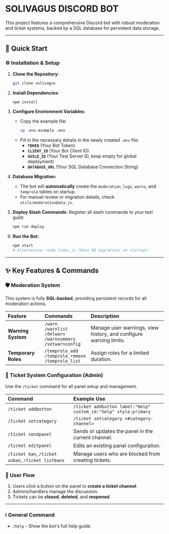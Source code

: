 # SOLIVAGUS DISCORD BOT

This project features a comprehensive Discord bot with robust moderation and ticket systems, backed by a SQL database for persistent data storage.

---

## 🚀 Quick Start

### ⚙️ Installation & Setup

1.  **Clone the Repository:**
    ```bash
    git clone solivagus
    ```

2.  **Install Dependencies:**
    ```bash
    npm install
    ```

3.  **Configure Environment Variables:**
    * Copy the example file:
        ```bash
        cp .env.example .env
        ```
    * Fill in the necessary details in the newly created `.env` file:
        * **`TOKEN`** (Your Bot Token)
        * **`CLIENT_ID`** (Your Bot Client ID)
        * **`GUILD_ID`** (Your Test Server ID, keep empty for global deployment)
        * **`DATABASE_URL`** (Your SQL Database Connection String)

4.  **Database Migration:**
    * The bot will **automatically** create the `moderation_logs`, `warns`, and `temprole` tables on startup.
    * For manual review or migration details, check `utils/moderationData.js`.

5.  **Deploy Slash Commands:**
    Register all slash commands to your test guild:
    ```bash
    npm run deploy
    ```

6.  **Run the Bot:**
    ```bash
    npm start
    # Alternative: node index.js (Runs DB migrations on startup)
    ```

---

## ✨ Key Features & Commands

### 🛡️ Moderation System

This system is fully **SQL-backed**, providing persistent records for all moderation actions.

| Feature | Commands | Description |
| :--- | :--- | :--- |
| **Warning System** | `/warn` <br> `/warnlist` <br> `/delwarn` <br> `/warnsummary` <br> `/setwarnconfig` | Manage user warnings, view history, and configure warning limits. |
| **Temporary Roles** | `/temprole_add` <br> `/temprole_remove` <br> `/temprole_list` | Assign roles for a limited duration. |

### 🎫 Ticket System Configuration (Admin)

Use the `/ticket` command for all panel setup and management.

| Command | Example Use |
| :--- | :--- |
| `/ticket addbutton` | `/ticket addbutton label:"Help" custom_id:"help" style:primary` |
| `/ticket setcategory` | `/ticket setcategory <#category-channel>` |
| `/ticket sendpanel` | Sends or updates the panel in the current channel. |
| `/ticket editpanel` | Edits an existing panel configuration. |
| `/ticket ban`, `/ticket unban`, `/ticket listbans` | Manage users who are blocked from creating tickets. |

### 👥 User Flow

1.  Users click a button on the panel to **create a ticket channel**.
2.  Admins/handlers manage the discussion.
3.  Tickets can be **closed**, **deleted**, and **reopened**.

---

### ℹ️ General Command

* `/help` - Show the bot's full help guide.
